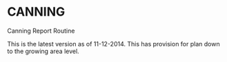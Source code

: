CANNING
=======

Canning Report Routine

This is the latest version as of 11-12-2014.
This has provision for plan down to the growing area level.
